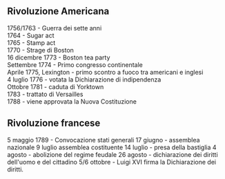 ## Rivoluzione Americana
1756/1763 - Guerra dei sette anni  
1764 - Sugar act  
1765 - Stamp act  
1770 - Strage di Boston  
16 dicembre 1773 - Boston tea party  
Settembre 1774 - Primo congresso continentale  
Aprile 1775, Lexington - primo scontro a fuoco tra americani e inglesi  
4 luglio 1776 - votata la Dichiarazione di indipendenza  
Ottobre 1781 - caduta di Yorktown  
1783 - trattato di Versailles  
1788 - viene approvata la Nuova Costituzione


## Rivoluzione francese
5 maggio 1789 - Convocazione stati generali
17 giugno - assemblea nazionale
9 luglio assemblea costituente
14 luglio - presa della bastiglia
4 agosto - abolizione del regime feudale
26 agosto - dichiarazione dei diritti dell'uomo e del cittadino
5/6 ottobre - Luigi XVI firma la Dichiarazione dei diritti.
